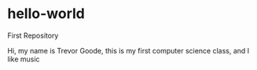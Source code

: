 # hello-world
First Repository

Hi, my name is Trevor Goode, this is my first computer science class, and I like music

